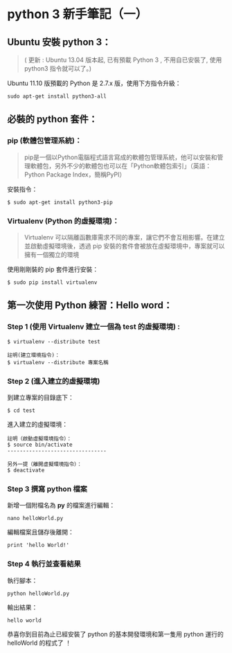# python 3 新手筆記（一）

## Ubuntu 安裝 python 3：

> ( 更新 : Ubuntu 13.04 版本起, 已有預載 Python 3 , 不用自已安裝了, 使用 python3 指令就可以了。)

Ubuntu 11.10 版預載的 Python 是 2.7.x 版，使用下方指令升級：

```
sudo apt-get install python3-all
```

## 必裝的 python 套件：

### pip (軟體包管理系統)：

> pip是一個以Python電腦程式語言寫成的軟體包管理系統，他可以安裝和管理軟體包，另外不少的軟體包也可以在「Python軟體包索引」（英語：Python Package Index，簡稱PyPI）

安裝指令：

```
$ sudo apt-get install python3-pip
```

### Virtualenv (Python 的虛擬環境)：

> Virtualenv 可以隔離函數庫需求不同的專案，讓它們不會互相影響。在建立並啟動虛擬環境後，透過 pip 安裝的套件會被放在虛擬環境中，專案就可以擁有一個獨立的環境

使用剛剛裝的 pip 套件進行安裝：

```
$ sudo pip install virtualenv
```

## 第一次使用 Python 練習：Hello word：

### Step 1 (使用 Virtualenv 建立一個為 test 的虛擬環境) :

```
$ virtualenv --distribute test

註明(建立環境指令)：
$ virtualenv --distribute 專案名稱
```

### Step 2 (進入建立的虛擬環境)

到建立專案的目錄底下：

```
$ cd test
```

進入建立的虛擬環境：

```
註明（啟動虛擬環境指令）：
$ source bin/activate
--------------------------------

另外一提（離開虛擬環境指令）：
$ deactivate
```

### Step 3 撰寫 python 檔案

新增一個附檔名為 **py** 的檔案進行編輯：
```
nano helloWorld.py
```
編輯檔案且儲存後離開：

```
print 'hello World!'
```

### Step 4 執行並查看結果
執行腳本：
```
python helloWorld.py
```
輸出結果：
```
hello world

```

恭喜你到目前為止已經安裝了 python 的基本開發環境和第一隻用 python 運行的 helloWorld 的程式了 ！
